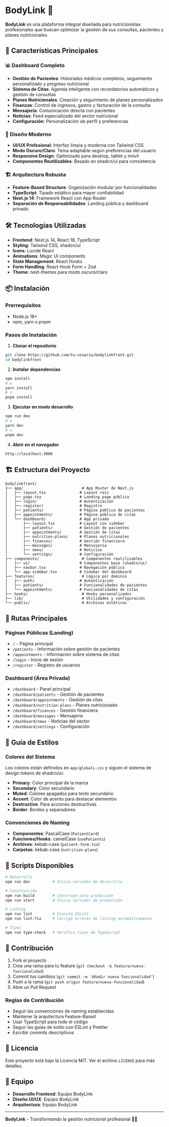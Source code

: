 # BodyLink 🥗

**BodyLink** es una plataforma integral diseñada para nutricionistas profesionales que buscan optimizar la gestión de sus consultas, pacientes y planes nutricionales.

## 🚀 Características Principales

### 📊 Dashboard Completo
- **Gestión de Pacientes**: Historiales médicos completos, seguimiento personalizado y progreso nutricional
- **Sistema de Citas**: Agenda inteligente con recordatorios automáticos y gestión de consultas
- **Planes Nutricionales**: Creación y seguimiento de planes personalizados
- **Finanzas**: Control de ingresos, gastos y facturación de la consulta
- **Mensajería**: Comunicación directa con pacientes
- **Noticias**: Feed especializado del sector nutricional
- **Configuración**: Personalización de perfil y preferencias

### 🎨 Diseño Moderno
- **UI/UX Profesional**: Interfaz limpia y moderna con Tailwind CSS
- **Modo Oscuro/Claro**: Tema adaptable según preferencias del usuario
- **Responsive Design**: Optimizado para desktop, tablet y móvil
- **Componentes Reutilizables**: Basado en shadcn/ui para consistencia

### 🏗️ Arquitectura Robusta
- **Feature-Based Structure**: Organización modular por funcionalidades
- **TypeScript**: Tipado estático para mayor confiabilidad
- **Next.js 14**: Framework React con App Router
- **Separación de Responsabilidades**: Landing pública y dashboard privado

## 🛠️ Tecnologías Utilizadas

- **Frontend**: Next.js 14, React 18, TypeScript
- **Styling**: Tailwind CSS, shadcn/ui
- **Icons**: Lucide React
- **Animations**: Magic UI components
- **State Management**: React Hooks
- **Form Handling**: React Hook Form + Zod
- **Theme**: next-themes para modo oscuro/claro

## 📦 Instalación

### Prerrequisitos
- Node.js 18+ 
- npm, yarn o pnpm

### Pasos de Instalación

1. **Clonar el repositorio**
```bash
git clone https://github.com/tu-usuario/bodylinkfront.git
cd bodylinkfront
```

2. **Instalar dependencias**
```bash
npm install
# o
yarn install
# o
pnpm install
```

3. **Ejecutar en modo desarrollo**
```bash
npm run dev
# o
yarn dev
# o
pnpm dev
```

4. **Abrir en el navegador**
```
http://localhost:3000
```

## 🏗️ Estructura del Proyecto

```
bodylinkfront/
├── app/                          # App Router de Next.js
│   ├── layout.tsx               # Layout raíz
│   ├── page.tsx                 # Landing page pública
│   ├── login/                   # Autenticación
│   ├── register/                # Registro
│   ├── patients/                # Página pública de pacientes
│   ├── appointments/            # Página pública de citas
│   └── dashboard/               # App privada
│       ├── layout.tsx           # Layout con sidebar
│       ├── patients/            # Gestión de pacientes
│       ├── appointments/        # Gestión de citas
│       ├── nutrition-plans/     # Planes nutricionales
│       ├── finances/            # Gestión financiera
│       ├── messages/            # Mensajería
│       ├── news/                # Noticias
│       └── settings/            # Configuración
├── components/                   # Componentes reutilizables
│   ├── ui/                      # Componentes base (shadcn/ui)
│   ├── navbar.tsx               # Navegación pública
│   └── app-sidebar.tsx          # Sidebar del dashboard
├── features/                     # Lógica por dominio
│   ├── auth/                    # Autenticación
│   ├── patients/                # Funcionalidades de pacientes
│   └── appointments/            # Funcionalidades de citas
├── hooks/                        # Hooks personalizados
├── lib/                          # Utilidades y configuración
└── public/                       # Archivos estáticos
```

## 🎯 Rutas Principales

### Páginas Públicas (Landing)
- `/` - Página principal
- `/patients` - Información sobre gestión de pacientes
- `/appointments` - Información sobre sistema de citas
- `/login` - Inicio de sesión
- `/register` - Registro de usuarios

### Dashboard (Área Privada)
- `/dashboard` - Panel principal
- `/dashboard/patients` - Gestión de pacientes
- `/dashboard/appointments` - Gestión de citas
- `/dashboard/nutrition-plans` - Planes nutricionales
- `/dashboard/finances` - Gestión financiera
- `/dashboard/messages` - Mensajería
- `/dashboard/news` - Noticias del sector
- `/dashboard/settings` - Configuración

## 🎨 Guía de Estilos

### Colores del Sistema
Los colores están definidos en `app/globals.css` y siguen el sistema de design tokens de shadcn/ui:

- **Primary**: Color principal de la marca
- **Secondary**: Color secundario
- **Muted**: Colores apagados para texto secundario
- **Accent**: Color de acento para destacar elementos
- **Destructive**: Para acciones destructivas
- **Border**: Bordes y separadores

### Convenciones de Naming
- **Componentes**: PascalCase (`PatientCard`)
- **Funciones/Hooks**: camelCase (`usePatients`)
- **Archivos**: kebab-case (`patient-form.tsx`)
- **Carpetas**: kebab-case (`nutrition-plans`)

## 🚀 Scripts Disponibles

```bash
# Desarrollo
npm run dev          # Inicia servidor de desarrollo

# Construcción
npm run build        # Construye para producción
npm run start        # Inicia servidor de producción

# Linting
npm run lint         # Ejecuta ESLint
npm run lint:fix     # Corrige errores de linting automáticamente

# Tipos
npm run type-check   # Verifica tipos de TypeScript
```

## 🤝 Contribución

1. Fork el proyecto
2. Crea una rama para tu feature (`git checkout -b feature/nueva-funcionalidad`)
3. Commit tus cambios (`git commit -m 'Añadir nueva funcionalidad'`)
4. Push a la rama (`git push origin feature/nueva-funcionalidad`)
5. Abre un Pull Request

### Reglas de Contribución
- Seguir las convenciones de naming establecidas
- Mantener la arquitectura Feature-Based
- Usar TypeScript para todo el código
- Seguir las guías de estilo con ESLint y Prettier
- Escribir commits descriptivos

## 📝 Licencia

Este proyecto está bajo la Licencia MIT. Ver el archivo `LICENSE` para más detalles.

## 👥 Equipo

- **Desarrollo Frontend**: Equipo BodyLink
- **Diseño UI/UX**: Equipo BodyLink
- **Arquitectura**: Equipo BodyLink

---

**BodyLink** - Transformando la gestión nutricional profesional 🥗✨